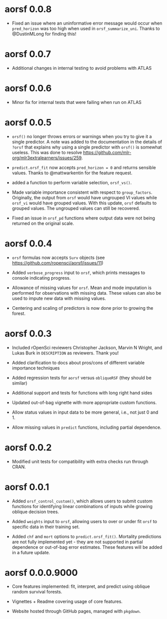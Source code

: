 # aorsf 0.0.8

* Fixed an issue where an uninformative error message would occur when `pred_horizon` was too high when used in `orsf_summarize_uni`. Thanks to @DustinMLong for finding this!

# aorsf 0.0.7

* Additional changes in internal testing to avoid problems with ATLAS

# aorsf 0.0.6

* Minor fix for internal tests that were failing when run on ATLAS

# aorsf 0.0.5

* `orsf()` no longer throws errors or warnings when you try to give it a single predictor. A note was added to the documentation in the details of `?orsf` that explains why using a single predictor with `orsf()` is somewhat useless. This was done to resolve https://github.com/mlr-org/mlr3extralearners/issues/259.

* `predict.orsf_fit` now accepts `pred_horizon = 0` and returns sensible values. Thanks to @mattwarkentin for the feature request.

* added a function to perform variable selection, `orsf_vs()`.

* Made variable importance consistent with respect to `group_factors`. Originally, the output from `orsf` would have ungrouped VI values while `orsf_vi` would have grouped values. With this update, `orsf` defaults to grouped values. The ungrouped values can still be recovered.

* Fixed an issue in `orsf_pd` functions where output data were not being returned on the original scale.


# aorsf 0.0.4

* `orsf` formulas now accepts `Surv` objects (see https://github.com/ropensci/aorsf/issues/11)

* Added `verbose_progress` input to `orsf`, which prints messages to console indicating progress. 

* Allowance of missing values for `orsf`. Mean and mode imputation is performed for observations with missing data. These values can also be used to impute new data with missing values.

* Centering and scaling of predictors is now done prior to growing the forest. 

# aorsf 0.0.3

* Included rOpenSci reviewers Christopher Jackson, Marvin N Wright, and Lukas Burk in `DESCRIPTION` as reviewers. Thank you!

* Added clarification to docs about pros/cons of different variable importance techniques

* Added regression tests for `aorsf` versus `obliqueRSF` (they should be similar)

* Additional support and tests for functions with long right hand sides

* Updated out-of-bag vignette with more appropriate custom functions.

* Allow status values in input data to be more general, i.e., not just 0 and 1.

* Allow missing values in `predict` functions, including partial dependence.

# aorsf 0.0.2

* Modified unit tests for compatibility with extra checks run through CRAN.

# aorsf 0.0.1

* Added `orsf_control_custom()`, which allows users to submit custom functions for identifying linear combinations of inputs while growing oblique decision trees.

* Added `weights` input to `orsf`, allowing users to over or under fit `orsf` to specific data in their training set.

* Added `chf` and `mort` options to `predict.orsf_fit()`. Mortality predictions are not fully implemented yet - they are not supported in partial dependence or out-of-bag error estimates. These features will be added in a future update.

# aorsf 0.0.0.9000

* Core features implemented: fit, interpret, and predict using oblique random survival forests.

* Vignettes + Readme covering usage of core features.

* Website hosted through GitHub pages, managed with `pkgdown`.

